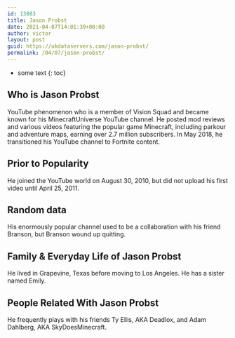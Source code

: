 ```yaml
---
id: 13883
title: Jason Probst
date: 2021-04-07T14:01:39+00:00
author: victor
layout: post
guid: https://ukdataservers.com/jason-probst/
permalink: /04/07/jason-probst/
---
```


* some text
{: toc}


## Who is Jason Probst



YouTube phenomenon who is a member of Vision Squad and became known for his MinecraftUniverse YouTube channel. He posted mod reviews and various videos featuring the popular game Minecraft, including parkour and adventure maps, earning over 2.7 million subscribers. In May 2018, he transitioned his YouTube channel to Fortnite content. 

                
                
                
## Prior to Popularity



He joined the YouTube world on August 30, 2010, but did not upload his first video until April 25, 2011.  

                
                
                
## Random data



His enormously popular channel used to be a collaboration with his friend Branson, but Branson wound up quitting.  

                
                
                
## Family & Everyday Life of Jason Probst



He lived in Grapevine, Texas before moving to Los Angeles. He has a sister named Emily. 

                
                
                
## People Related With Jason Probst



He frequently plays with his friends Ty Ellis, AKA Deadlox, and Adam Dahlberg, AKA SkyDoesMinecraft. 

                
              
            
          
          
          